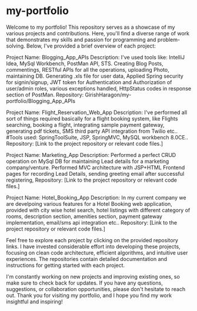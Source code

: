# my-portfolio
Welcome to my portfolio! This repository serves as a showcase of my various projects and contributions. Here, you'll find a diverse range of work that demonstrates my skills and passion for programming and problem-solving. Below, I've provided a brief overview of each project:

Project Name: Blogging_App_APIs
Description: I've used tools like: IntelliJ Idea, MySql Workbench, PostMan API, STS. Creating Blog Posts, commentings, RESTful APIs for all the operations, uploading Photo, maintaining DB. Generating .xls file for user data, Applied Spring security for signin/signup, JWT token for Authentication and Authorization of user/admin roles, various exceptions handled, HttpStatus codes in response section of PostMan.
Repository: GirishHaragon/my-portfolio/Blogging_App_APIs

Project Name: Flight_Reservation_Web_App
Description: I've performed all sort of things required basically for a flight booking system, like Flights searching, booking a flight, integrating sample payment gateway, generating pdf tickets, SMS third party API integration from Twilio etc.. #Tools used: SpringToolSuite, JSP, SpringMVC, MySQL workbench 8.0CE..
Repository: [Link to the project repository or relevant code files.]

Project Name: Marketing_App
Description: Performed a perfect CRUD operation on MySql DB for maintaining Lead details for a marketing company/venture. Performed MVC architecture with JSP+HTML Frontend pages for recording Lead Details, sending greeting email after successful registering, 
Repository: [Link to the project repository or relevant code files.]

Project Name: Hotel_Booking_App
Description: In my current company we are develpoing various features for a Hotel Booking web application, provided with city wise hotel search, hotel listings with different category of rooms, description section, amenities section, payment gateway implementation, email/sms api integration etc..
Repository: [Link to the project repository or relevant code files.]

Feel free to explore each project by clicking on the provided repository links. I have invested considerable effort into developing these projects, focusing on clean code architecture, efficient algorithms, and intuitive user experiences. The repositories contain detailed documentation and instructions for getting started with each project.

I'm constantly working on new projects and improving existing ones, so make sure to check back for updates. If you have any questions, suggestions, or collaboration opportunities, please don't hesitate to reach out. Thank you for visiting my portfolio, and I hope you find my work insightful and inspiring!
